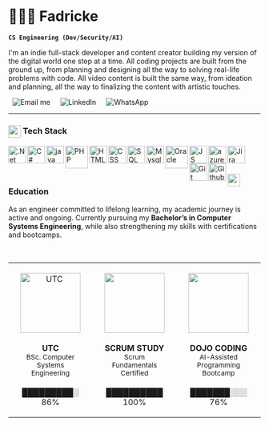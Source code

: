 <h1>👨🏾‍💻 Fadricke </h1>

**`CS Engineering (Dev/Security/AI)`**

I'm an indie full-stack developer and content creator building my version of the digital world one step at a time. All coding projects are built from the ground up, from planning and designing all the way to solving real-life problems with code. All video content is built the same way, from ideation and planning, all the way to finalizing the content with artistic touches.

<p align="left">
  <a href="mailto:fauriciorojas05@gmail.com?subject=Hola%20Fauricio%20(v%C3%ADa%20GitHub)&body=Hola%20Fauricio,%0A%0AVi%20tu%20perfil%20en%20GitHub%20y%20me%20gustar%C3%ADa%20contactarte%20sobre..."
     style="text-decoration:none; display:inline-block; margin: 0 8px;">
    <img alt="Email me" src="https://custom-icon-badges.demolab.com/badge/EMAIL%20ME-EA4335?style=for-the-badge&logo=mail&logoColor=white&labelColor=B23121"/></a>
  <a href="https://www.linkedin.com/in/fauriciorojascastro" target="_blank"style="text-decoration:none; display:inline-block; margin: 0 8px;">
    <img alt="LinkedIn" 
         src="https://custom-icon-badges.demolab.com/badge/LINKEDIN-0A66C2?style=for-the-badge&logo=linkedin&logoColor=white&labelColor=094F99"/></a>
  <a href="https://wa.me/50670595975?text=Hola%20Fauricio,%20te%20contacto%20desde%20tu%20GitHub."target="_blank"style="text-decoration:none; display:inline-block; margin: 0 8px;">
    <img alt="WhatsApp"src="https://custom-icon-badges.demolab.com/badge/WHATSAPP-25D366?style=for-the-badge&logo=whatsapp&logoColor=white&labelColor=1DA851"/></a>
</p>

---

### <img src="https://media2.giphy.com/media/QssGEmpkyEOhBCb7e1/giphy.gif?cid=ecf05e47a0n3gi1bfqntqmob8g9aid1oyj2wr3ds3mg700bl&rid=giphy.gif" width="25" valign="middle"/> Tech Stack

<img align="left" alt=".Net" width="35px" src="https://skillicons.dev/icons?i=dotnet"/>
<img align="left" alt="C#" width="35px" src="https://cdn.jsdelivr.net/gh/devicons/devicon/icons/csharp/csharp-original.svg" />
<img align="left" alt="java" width="35px" src="https://cdn.jsdelivr.net/gh/devicons/devicon@latest/icons/java/java-original.svg" />
<img align="left" alt="PHP" width="45px" src="https://cdn.jsdelivr.net/gh/devicons/devicon@latest/icons/php/php-original.svg" />
<img align="left" alt="HTML" width="35px" src="https://cdn.jsdelivr.net/gh/devicons/devicon/icons/html5/html5-original.svg" />
<img align="left" alt="CSS" width="35px" src="https://cdn.jsdelivr.net/gh/devicons/devicon@latest/icons/css3/css3-original.svg" />
<img align="left" alt="SQL Server" width="35px" src="https://cdn.jsdelivr.net/gh/devicons/devicon/icons/microsoftsqlserver/microsoftsqlserver-plain.svg" />
<img align="left" alt="Mysql" width="35px" src="https://cdn.jsdelivr.net/gh/devicons/devicon@latest/icons/mysql/mysql-original.svg" />
<img align="left" alt="Oracle" width="45px" src="https://cdn.jsdelivr.net/gh/devicons/devicon/icons/oracle/oracle-original.svg" />
<img align="left" alt="JS" width="35px" src="https://skillicons.dev/icons?i=js" />
<img align="left" alt="azureDevOps" width="35px" src="https://cdn.jsdelivr.net/gh/devicons/devicon/icons/azuredevops/azuredevops-original.svg" />
<img align="left" alt="Jira" width="35px" src="https://cdn.jsdelivr.net/gh/devicons/devicon/icons/jira/jira-original.svg" />
<img align="left" alt="Git" width="35px" src="https://cdn.jsdelivr.net/gh/devicons/devicon/icons/git/git-original.svg"/>
<img align="left" alt="Github" width="35px" src="https://skillicons.dev/icons?i=github"/>
<br/>

#

### <img src="https://media3.giphy.com/media/v1.Y2lkPTc5MGI3NjExbjY1Mnh0Z2hvMG84eG96OXEwdGhrZ2VmNmVya2IyOTE5bzNpaHllZSZlcD12MV9pbnRlcm5hbF9naWZfYnlfaWQmY3Q9cw/dBrXAuiJQpBTgFhHFH/giphy.gif" width="25"> Education

<p>
  As an engineer committed to lifelong learning, my academic journey is active and ongoing.  
  Currently pursuing my <b>Bachelor’s in Computer Systems Engineering</b>, while also strengthening my skills with certifications and bootcamps.
</p>

<br>

<table align="center" style="border-collapse: collapse; width: 100%;">
  <tr>
    <td align="center" style="padding:20px; width:33%; border:none;">
      <img src="https://scontent.fsjo17-1.fna.fbcdn.net/v/t39.30808-6/440190151_834634202041180_2047923574758743917_n.jpg?_nc_cat=111&ccb=1-7&_nc_sid=6ee11a&_nc_ohc=_UeiGZN-_2EQ7kNvwHAhQic&_nc_oc=Adlo7FIFZ4AgBaCRULb1eVemKTWDbIYeFtkGiGwyHU9BpxmioDDQ-fdeq7wIEiUwbPo&_nc_zt=23&_nc_ht=scontent.fsjo17-1.fna&_nc_gid=4ofms5zv_4fH9BYeZrNu9g&oh=00_AfWK8zJCz84Al-mnmknwWyD3GCDE7v_je1V-JxsLNcLAmw&oe=68B41958" width="120" alt="UTC"><br><br/>
      <b>UTC</b><br/>
      <span style="font-size:85%;">BSc. Computer Systems Engineering</span><br/><br/>
      █████████░ 86%
    </td>
    <td align="center" style="padding:20px; width:33%; border:none;">
      <img src="https://i.pinimg.com/280x280_RS/2e/5d/ac/2e5dacab5be4121b4cea03437268d610.jpg" width="120"><br><br/>
      <b>SCRUM STUDY</b><br/>
      <span style="font-size:85%;">Scrum Fundamentals Certified</span><br/><br/>
      ██████████ 100%
    </td>
    <td align="center" style="padding:20px; width:33%; border:none;">
      <img src="https://images.lumacdn.com/calendars/uc/558afdac-4b61-4e1c-9123-d6aa5500872c.png" width="120"><br><br/>
      <b>DOJO CODING</b><br/>
      <span style="font-size:85%;">AI-Assisted Programming Bootcamp</span><br/><br/>
      ███████░░░ 76%
    </td>
  </tr>
</table>

#
